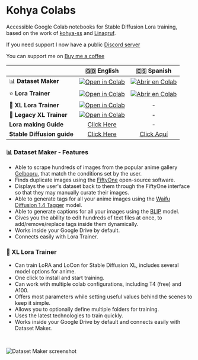 # Kohya Colabs

Accessible Google Colab notebooks for Stable Diffusion Lora training, based on the work of [kohya-ss](https://github.com/kohya-ss/sd-scripts) and [Linaqruf](https://github.com/Linaqruf/kohya-trainer).

If you need support I now have a public [Discord server](https://discord.com/invite/hGHnfda)

You can support me on [Buy me a coffee](https://buymeacoffee.com/holostrawberry)

| |🇬🇧 English|🇪🇸 Spanish|
|:--|:-:|:-:|
| 📊 **Dataset Maker** | [![Open in Colab](https://raw.githubusercontent.com/TsukasaHiiragi/kohya-colab/main/assets/colab-badge.svg)](https://colab.research.google.com/github/TsukasaHiiragi/kohya-colab/blob/main/Dataset_Maker.ipynb) | [![Abrir en Colab](https://raw.githubusercontent.com/hollowstrawberry/kohya-colab/main/assets/colab-badge-spanish.svg)](https://colab.research.google.com/github/hollowstrawberry/kohya-colab/blob/main/Spanish_Dataset_Maker.ipynb) |
| ⭐ **Lora Trainer** | [![Open in Colab](https://raw.githubusercontent.com/hollowstrawberry/kohya-colab/main/assets/colab-badge.svg)](https://colab.research.google.com/github/hollowstrawberry/kohya-colab/blob/main/Lora_Trainer.ipynb) | [![Abrir en Colab](https://raw.githubusercontent.com/hollowstrawberry/kohya-colab/main/assets/colab-badge-spanish.svg)](https://colab.research.google.com/github/hollowstrawberry/kohya-colab/blob/main/Spanish_Lora_Trainer.ipynb) |
| 🌟 **XL Lora Trainer** | [![Open in Colab](https://raw.githubusercontent.com/TsukasaHiiragi/kohya-colab/main/assets/colab-badge.svg)](https://colab.research.google.com/github/TsukasaHiiragi/kohya-colab/blob/main/Lora_Trainer_XL.ipynb) | - |
| 🌟 **Legacy XL Trainer** | [![Open in Colab](https://raw.githubusercontent.com/hollowstrawberry/kohya-colab/main/assets/colab-badge.svg)](https://colab.research.google.com/github/hollowstrawberry/kohya-colab/blob/main/Lora_Trainer_XL_Legacy.ipynb) | - |
| **Lora making Guide** | [Click Here](https://civitai.com/models/22530) | - |
| **Stable Diffusion guide** | [Click Here](https://huggingface.co/hollowstrawberry/stable-diffusion-guide/blob/main/README.md#index) | [Click Aquí](https://huggingface.co/hollowstrawberry/stable-diffusion-guide/blob/main/spanish.md#index) |

### 📊 Dataset Maker - Features

* Able to scrape hundreds of images from the popular anime gallery [Gelbooru](https://gelbooru.com/index.php?page=wiki&s=view&id=18780), that match the conditions set by the user.
* Finds duplicate images using the [FiftyOne](https://docs.voxel51.com/) open-source software.
* Displays the user's dataset back to them through the FiftyOne interface so that they may manually curate their images.
* Able to generate tags for all your anime images using the [Waifu Diffusion 1.4 Tagger](https://huggingface.co/SmilingWolf/wd-v1-4-swinv2-tagger-v2) model.
* Able to generate captions for all your images using the [BLIP](https://huggingface.co/spaces/Salesforce/BLIP) model.
* Gives you the ability to edit hundreds of text files at once, to add/remove/replace tags inside them dynamically.
* Works inside your Google Drive by default.
* Connects easily with Lora Trainer.

### 🌟 XL Lora Trainer

* Can train LoRA and LoCon for Stable Diffusion XL, includes several model options for anime.
* One click to install and start training.
* Can work with multiple colab configurations, including T4 (free) and A100.
* Offers most parameters while setting useful values behind the scenes to keep it simple.
* Allows you to optionally define multiple folders for training.
* Uses the latest technologies to train quickly.
* Works inside your Google Drive by default and connects easily with Dataset Maker.

&nbsp;

![Dataset Maker screenshot](assets/datasetmaker.png)
